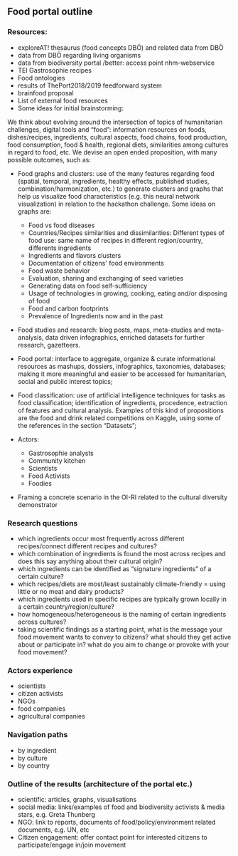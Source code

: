 ## Food portal outline

### Resources:

+ exploreAT! thesaurus (food concepts DBÖ) and related data from DBÖ
+ data from DBÖ regarding living organisms
+ data from biodiversity portal /better: access point nhm-webservice
+ TEI Gastrosophie recipes
+ Food ontologies
+ results of ThePort2018/2019 feedforward system
+ brainfood proposal
+ List of external food resources
+ Some ideas for initial brainstorming:

We think about evolving around the intersection of topics of humanitarian challenges, digital tools and “food”: information resources on foods, dishes/recipes, ingredients, cultural aspects, food chains, food production, food consumption, food & health, regional diets, similarities among cultures in regard to food, etc. We devise an open ended proposition, with many possible outcomes, such as:  

+ Food graphs and clusters: use of the many features regarding food (spatial, temporal, ingredients, healthy effects, published studies, combination/harmonization, etc.) to generate clusters and graphs that help us visualize food characteristics (e.g. this neural network visualization) in relation to the hackathon challenge. Some ideas on graphs are:  
    + Food vs food diseases  
    + Countries/Recipes similarities and dissimilarities: Different types of food use: same name of recipes in different region/country, differents ingredients  
    + Ingredients and flavors clusters  
    + Documentation of citizens' food environments   
    + Food waste behavior   
    + Evaluation, sharing and exchanging of seed varieties   
    + Generating data on food self-sufficiency  
    + Usage of technologies in growing, cooking, eating and/or disposing of food  
    + Food and carbon footprints  
    + Prevalence of Ingredients now and in the past  

+ Food studies and research: blog posts, maps, meta-studies and meta-analysis, data driven infographics, enriched datasets for further research, gazetteers.  

+ Food portal: interface to aggregate, organize & curate informational resources as mashups, dossiers, infographics, taxonomies, databases; making it more meaningful and easier to be accessed for humanitarian, social and public interest topics;  

+ Food classification: use of artificial intelligence techniques for tasks as food classification; identification of ingredients, procedence, extraction of features and cultural analysis. Examples of this kind of propositions are the food and drink related competitions on Kaggle, using some of the references in the section “Datasets”;  

+ Actors:
    + Gastrosophie analysts
    + Community kitchen
    + Scientists
    + Food Activists
    + Foodies

+ Framing a concrete scenario in the OI-RI related to the cultural diversity demonstrator 

### Research questions
+ which ingredients occur most frequently across different recipes/connect different recipes and cultures?  
+ which combination of ingredients is found the most across recipes and does this say anything about their cultural origin?  
+ which ingredients can be identified as “signature ingredients” of a certain culture?  
+ which recipes/diets are most/least sustainably climate-friendly = using little or no meat and dairy products?  
+ which ingredients used in specific recipes are typically grown locally in a certain country/region/culture?  
+ how homogeneous/heterogeneous is the naming of certain ingredients across cultures?  
+ taking scientific findings as a starting point, what is the message your food movement wants to convey to citizens? what should they get active about or participate in? what do you aim to change or provoke with your food movement?   

### Actors experience
+ scientists  
+ citizen activists  
+ NGOs  
+ food companies  
+ agricultural companies  

### Navigation paths
+ by ingredient  
+ by culture  
+ by country  

### Outline of the results (architecture of the portal etc.)
+ scientific: articles, graphs, visualisations  
+ social media: links/examples of food and biodiversity activists & media stars, e.g. Greta Thunberg  
+ NGO: link to reports, documents of food/policy/environment related documents, e.g. UN, etc  
+ Citizen engagement: offer contact point for interested citizens to participate/engage in/join movement  

